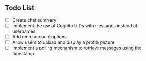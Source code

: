## Todo List

- [ ] Create chat summary
- [ ] Implement the use of Cognito UIDs with messages instead of usernames
- [ ] Add more account options
- [ ] Allow users to upload and display a profile picture
- [ ] Implement a polling mechanism to retrieve messages using the timestamp
